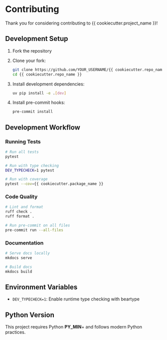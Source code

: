 # Contributing

Thank you for considering contributing to {{ cookiecutter.project_name }}!

## Development Setup

1. Fork the repository
2. Clone your fork:

   ```bash
   git clone https://github.com/YOUR_USERNAME/{{ cookiecutter.repo_name }}.git
   cd {{ cookiecutter.repo_name }}
   ```

3. Install development dependencies:

   ```bash
   uv pip install -e .[dev]
   ```

4. Install pre-commit hooks:

   ```bash
   pre-commit install
   ```

## Development Workflow

### Running Tests

```bash
# Run all tests
pytest

# Run with type checking
DEV_TYPECHECK=1 pytest

# Run with coverage
pytest --cov={{ cookiecutter.package_name }}
```

### Code Quality

```bash
# Lint and format
ruff check .
ruff format .

# Run pre-commit on all files
pre-commit run --all-files
```

### Documentation

```bash
# Serve docs locally
mkdocs serve

# Build docs
mkdocs build
```

## Environment Variables

- `DEV_TYPECHECK=1`: Enable runtime type checking with beartype

## Python Version

This project requires Python __PY_MIN__+ and follows modern Python practices.
